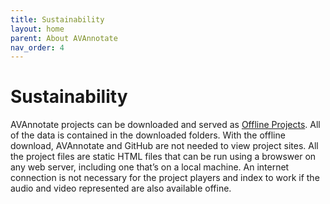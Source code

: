 ```yaml
---
title: Sustainability
layout: home
parent: About AVAnnotate
nav_order: 4
---
```

# Sustainability

AVAnnotate projects can be downloaded and served as [Offline Projects](https://avannotate.github.io/documentation/pages/offline/). All of the data is contained in the downloaded folders.  With the offline download, AVAnnotate and GitHub are not needed to view project sites. All the project files are static HTML files that can be run using a browswer on any web server, including one that’s on a local machine.  An internet connection is not necessary for the project players and index to work if the audio and video represented are also available offine. 
